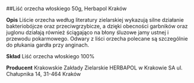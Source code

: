 ##Liść orzecha włoskiego 50g, Herbapol Kraków

**Opis** Liście orzecha według literatury zielarskiej wykazują silne działanie bakteriobójcze oraz przeciwgrzybicze, a dzięki obecności garbników oraz juglonu działają również ściągająco na błony śluzowe jamy ustnej i przewodu pokarmowego. Odwary z liści orzecha polecane są szczególnie do płukania gardła przy anginach.

**Skład** Liść orzecha włoskiego 100%

**Producent** Krakowskie Zakłady Zielarskie HERBAPOL w Krakowie SA
ul. Chałupnika 14, 31-464 Kraków
